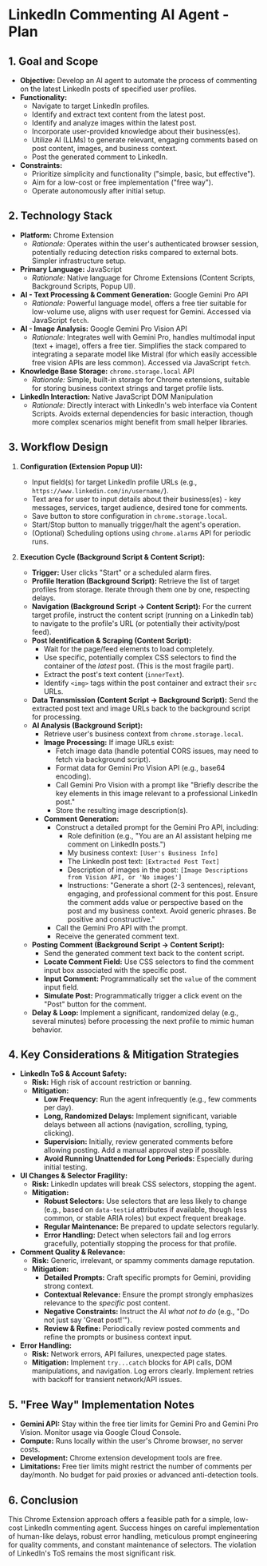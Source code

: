 # LinkedIn Commenting AI Agent - Plan

## 1. Goal and Scope

*   **Objective:** Develop an AI agent to automate the process of commenting on the latest LinkedIn posts of specified user profiles.
*   **Functionality:**
    *   Navigate to target LinkedIn profiles.
    *   Identify and extract text content from the latest post.
    *   Identify and analyze images within the latest post.
    *   Incorporate user-provided knowledge about their business(es).
    *   Utilize AI (LLMs) to generate relevant, engaging comments based on post content, images, and business context.
    *   Post the generated comment to LinkedIn.
*   **Constraints:**
    *   Prioritize simplicity and functionality ("simple, basic, but effective").
    *   Aim for a low-cost or free implementation ("free way").
    *   Operate autonomously after initial setup.

## 2. Technology Stack

*   **Platform:** Chrome Extension
    *   *Rationale:* Operates within the user's authenticated browser session, potentially reducing detection risks compared to external bots. Simpler infrastructure setup.
*   **Primary Language:** JavaScript
    *   *Rationale:* Native language for Chrome Extensions (Content Scripts, Background Scripts, Popup UI).
*   **AI - Text Processing & Comment Generation:** Google Gemini Pro API
    *   *Rationale:* Powerful language model, offers a free tier suitable for low-volume use, aligns with user request for Gemini. Accessed via JavaScript `fetch`.
*   **AI - Image Analysis:** Google Gemini Pro Vision API
    *   *Rationale:* Integrates well with Gemini Pro, handles multimodal input (text + image), offers a free tier. Simplifies the stack compared to integrating a separate model like Mistral (for which easily accessible free vision APIs are less common). Accessed via JavaScript `fetch`.
*   **Knowledge Base Storage:** `chrome.storage.local` API
    *   *Rationale:* Simple, built-in storage for Chrome extensions, suitable for storing business context strings and target profile lists.
*   **LinkedIn Interaction:** Native JavaScript DOM Manipulation
    *   *Rationale:* Directly interact with LinkedIn's web interface via Content Scripts. Avoids external dependencies for basic interaction, though more complex scenarios might benefit from small helper libraries.

## 3. Workflow Design

1.  **Configuration (Extension Popup UI):**
    *   Input field(s) for target LinkedIn profile URLs (e.g., `https://www.linkedin.com/in/username/`).
    *   Text area for user to input details about their business(es) - key messages, services, target audience, desired tone for comments.
    *   Save button to store configuration in `chrome.storage.local`.
    *   Start/Stop button to manually trigger/halt the agent's operation.
    *   (Optional) Scheduling options using `chrome.alarms` API for periodic runs.

2.  **Execution Cycle (Background Script & Content Script):**
    *   **Trigger:** User clicks "Start" or a scheduled alarm fires.
    *   **Profile Iteration (Background Script):** Retrieve the list of target profiles from storage. Iterate through them one by one, respecting delays.
    *   **Navigation (Background Script -> Content Script):** For the current target profile, instruct the content script (running on a LinkedIn tab) to navigate to the profile's URL (or potentially their activity/post feed).
    *   **Post Identification & Scraping (Content Script):**
        *   Wait for the page/feed elements to load completely.
        *   Use specific, potentially complex CSS selectors to find the container of the *latest* post. (This is the most fragile part).
        *   Extract the post's text content (`innerText`).
        *   Identify `<img>` tags within the post container and extract their `src` URLs.
    *   **Data Transmission (Content Script -> Background Script):** Send the extracted post text and image URLs back to the background script for processing.
    *   **AI Analysis (Background Script):**
        *   Retrieve user's business context from `chrome.storage.local`.
        *   **Image Processing:** If image URLs exist:
            *   Fetch image data (handle potential CORS issues, may need to fetch via background script).
            *   Format data for Gemini Pro Vision API (e.g., base64 encoding).
            *   Call Gemini Pro Vision with a prompt like "Briefly describe the key elements in this image relevant to a professional LinkedIn post."
            *   Store the resulting image description(s).
        *   **Comment Generation:**
            *   Construct a detailed prompt for the Gemini Pro API, including:
                *   Role definition (e.g., "You are an AI assistant helping me comment on LinkedIn posts.")
                *   My business context: `[User's Business Info]`
                *   The LinkedIn post text: `[Extracted Post Text]`
                *   Description of images in the post: `[Image Descriptions from Vision API, or 'No images']`
                *   Instructions: "Generate a short (2-3 sentences), relevant, engaging, and professional comment for this post. Ensure the comment adds value or perspective based on the post and my business context. Avoid generic phrases. Be positive and constructive."
            *   Call the Gemini Pro API with the prompt.
            *   Receive the generated comment text.
    *   **Posting Comment (Background Script -> Content Script):**
        *   Send the generated comment text back to the content script.
        *   **Locate Comment Field:** Use CSS selectors to find the comment input box associated with the specific post.
        *   **Input Comment:** Programmatically set the `value` of the comment input field.
        *   **Simulate Post:** Programmatically trigger a click event on the "Post" button for the comment.
    *   **Delay & Loop:** Implement a significant, randomized delay (e.g., several minutes) before processing the next profile to mimic human behavior.

## 4. Key Considerations & Mitigation Strategies

*   **LinkedIn ToS & Account Safety:**
    *   **Risk:** High risk of account restriction or banning.
    *   **Mitigation:**
        *   **Low Frequency:** Run the agent infrequently (e.g., few comments per day).
        *   **Long, Randomized Delays:** Implement significant, variable delays between all actions (navigation, scrolling, typing, clicking).
        *   **Supervision:** Initially, review generated comments before allowing posting. Add a manual approval step if possible.
        *   **Avoid Running Unattended for Long Periods:** Especially during initial testing.
*   **UI Changes & Selector Fragility:**
    *   **Risk:** LinkedIn updates will break CSS selectors, stopping the agent.
    *   **Mitigation:**
        *   **Robust Selectors:** Use selectors that are less likely to change (e.g., based on `data-testid` attributes if available, though less common, or stable ARIA roles) but expect frequent breakage.
        *   **Regular Maintenance:** Be prepared to update selectors regularly.
        *   **Error Handling:** Detect when selectors fail and log errors gracefully, potentially stopping the process for that profile.
*   **Comment Quality & Relevance:**
    *   **Risk:** Generic, irrelevant, or spammy comments damage reputation.
    *   **Mitigation:**
        *   **Detailed Prompts:** Craft specific prompts for Gemini, providing strong context.
        *   **Contextual Relevance:** Ensure the prompt strongly emphasizes relevance to the *specific* post content.
        *   **Negative Constraints:** Instruct the AI *what not to do* (e.g., "Do not just say 'Great post!'").
        *   **Review & Refine:** Periodically review posted comments and refine the prompts or business context input.
*   **Error Handling:**
    *   **Risk:** Network errors, API failures, unexpected page states.
    *   **Mitigation:** Implement `try...catch` blocks for API calls, DOM manipulations, and navigation. Log errors clearly. Implement retries with backoff for transient network/API issues.

## 5. "Free Way" Implementation Notes

*   **Gemini API:** Stay within the free tier limits for Gemini Pro and Gemini Pro Vision. Monitor usage via Google Cloud Console.
*   **Compute:** Runs locally within the user's Chrome browser, no server costs.
*   **Development:** Chrome extension development tools are free.
*   **Limitations:** Free tier limits might restrict the number of comments per day/month. No budget for paid proxies or advanced anti-detection tools.

## 6. Conclusion

This Chrome Extension approach offers a feasible path for a simple, low-cost LinkedIn commenting agent. Success hinges on careful implementation of human-like delays, robust error handling, meticulous prompt engineering for quality comments, and constant maintenance of selectors. The violation of LinkedIn's ToS remains the most significant risk.
